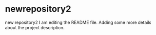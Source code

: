 # newrepository2
new repository2
I am editing the README file. Adding some more details about the project description.
